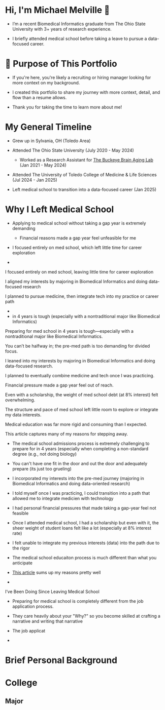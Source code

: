 # Hi, I'm Michael Melville 👋

- I’m a recent Biomedical Informatics graduate from The Ohio State University with 3+ years of research experience. 

- I briefly attended medical school before taking a leave to pursue a data-focused career.


# 📄 Purpose of This Portfolio

- If you're here, you're likely a recruiting or hiring manager looking for more context on my background. 

- I created this portfolio to share my journey with more context, detail, and flow than a resume allows.

- Thank you for taking the time to learn more about me!

# My General Timeline

- Grew up in Sylvania, OH (Toledo Area)
  
- Attended The Ohio State University (July 2020 - May 2024)
  
  - Worked as a Research Assistant for [The Buckeye Brain Aging Lab](https://bbal.osu.edu) (Jan 2021 - May 2024)
 
- Attended The University of Toledo College of Medicine & Life Sciences (Jul 2024 - Jan 2025)

- Left medical school to transition into a data-focused career (Jan 2025)

# Why I Left Medical School

- Applying to medical school without taking a gap year is extremely demanding

  - Financial reasons made a gap year feel unfeasible for me
 
- I focused entirely on med school, which left little time for career exploration

- 

I focused entirely on med school, leaving little time for career exploration

I aligned my interests by majoring in Biomedical Informatics and doing data-focused research

I planned to pursue medicine, then integrate tech into my practice or career path





-
- in 4 years is tough (especially with a nontraditional major like Biomedical Informatics)


Preparing for med school in 4 years is tough—especially with a nontraditional major like Biomedical Informatics.

You can’t be halfway in; the pre-med path is too demanding for divided focus.

I leaned into my interests by majoring in Biomedical Informatics and doing data-focused research.

I planned to eventually combine medicine and tech once I was practicing.

Financial pressure made a gap year feel out of reach.

Even with a scholarship, the weight of med school debt (at 8% interest) felt overwhelming.

The structure and pace of med school left little room to explore or integrate my data interests.

Medical education was far more rigid and consuming than I expected.

This article captures many of my reasons for stepping away.

- The medical school admissions process is extremely challenging to prepare for in 4 years (especially when completing a non-standard degree (e.g., not doing biology)

- You can't have one fit in the door and out the door and adequately prepare (its just too grueling)

- I incorporated my interests into the pre-med journey (majoring in Biomedical Informatics and doing data-oriented research)

- I told myself once I was practicing, I could transition into a path that allowed me to integrate medicien with technology

- I had personal financial pressures that made taking a gap-year feel not feasible

- Once I attended medical school, I had a scholarship but even with it, the sheer weight of student loans felt like a lot (especially at 8% interest rate)

- I felt unable to integrate my previous interests (data) into the path due to the rigor

- The medical school educaiton process is much different than what you anticipate

-  [This article](https://in-training.org/injecting-dose-creativity-medicine-10495) sums up my reasons pretty well


- 

I’ve Been Doing Since Leaving Medical School

- Preparing for medical school is completely different from the job application process.

- They care heavily about your "Why?" so you become skilled at crafting a narrative and writing that narrative

- The job applicat

- 




# Brief Personal Background



# College



## Major







<!--
**michaelmelville980/michaelmelville980** is a ✨ _special_ ✨ repository because its `README.md` (this file) appears on your GitHub profile.

Here are some ideas to get you started:

- 🔭 I’m currently working on ...
- 🌱 I’m currently learning ...
- 👯 I’m looking to collaborate on ...
- 🤔 I’m looking for help with ...
- 💬 Ask me about ...
- 📫 How to reach me: ...
- 😄 Pronouns: ...
- ⚡ Fun fact: ...
-->
